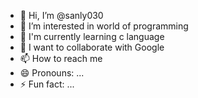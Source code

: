- 👋 Hi, I’m @sanly030  
- 👀 I’m interested in world of programming
- 🌱 I'm currently learning c language
- 💞️ I want to collaborate with Google
- 📫 How to reach me 
- 😄 Pronouns: ...
- ⚡ Fun fact: ...

<!---
sanly030/sanly030 is a ✨ special ✨ repository because its `README.md` (this file) appears on your GitHub profile.
You can click the Preview link to take a look at your changes.
--->

